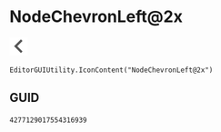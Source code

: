 # NodeChevronLeft@2x
![](/img/NodeChevronLeft@2x.png)

``` CSharp
EditorGUIUtility.IconContent("NodeChevronLeft@2x")
```
## GUID
```
4277129017554316939
```
